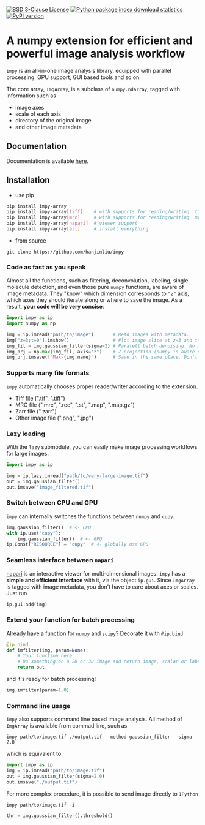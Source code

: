 [![BSD 3-Clause License](https://img.shields.io/pypi/l/impy-array.svg?color=green)](https://github.com/hanjinliu/impy/blob/main/LICENSE)
[![Python package index download statistics](https://img.shields.io/pypi/dm/impy-array.svg)](https://pypistats.org/packages/impy-array)
[![PyPI version](https://badge.fury.io/py/impy-array.svg)](https://badge.fury.io/py/impy-array)

# A numpy extension for efficient and powerful image analysis workflow

`impy` is an all-in-one image analysis library, equipped with parallel processing, GPU support, GUI based tools and so on.

The core array, `ImgArray`, is a subclass of `numpy.ndarray`, tagged with information such as

- image axes
- scale of each axis
- directory of the original image
- and other image metadata

## Documentation

Documentation is available [here](https://hanjinliu.github.io/impy/).

## Installation

- use pip

``` sh
pip install impy-array
pip install impy-array[tiff]    # with supports for reading/writing .tif files
pip install impy-array[mrc]     # with supports for reading/writing .mrc files
pip install impy-array[napari]  # viewer support
pip install impy-array[all]     # install everything
```

- from source

```
git clone https://github.com/hanjinliu/impy
```

### Code as fast as you speak

Almost all the functions, such as filtering, deconvolution, labeling, single molecule detection, and even those pure `numpy` functions, are aware of image metadata. They "know" which dimension corresponds to `"z"` axis, which axes they should iterate along or where to save the image. As a result, **your code will be very concise**:

```python
import impy as ip
import numpy as np

img = ip.imread("path/to/image")       # Read images with metadata.
img["z=3;t=0"].imshow()                # Plot image slice at z=3 and t=0.
img_fil = img.gaussian_filter(sigma=2) # Paralell batch denoising. No more for loop!
img_prj = np.max(img_fil, axis="z")    # Z-projection (numpy is aware of image axes!).
img_prj.imsave(f"Max-{img.name}")      # Save in the same place. Don't spend time on searching for the directory!
```

### Supports many file formats

`impy` automatically chooses proper reader/writer according to the extension.

- Tiff file (".tif", ".tiff")
- MRC file (".mrc", ".rec", ".st", ".map", ".map.gz")
- Zarr file (".zarr")
- Other image file (".png", ".jpg")

### Lazy loading

With the `lazy` submodule, you can easily make image processing workflows for large
images.

```python
import impy as ip

img = ip.lazy.imread("path/to/very-large-image.tif")
out = img.gaussian_filter()
out.imsave("image_filtered.tif")
```

### Switch between CPU and GPU

`impy` can internally switches the functions between `numpy` and `cupy`.

```python
img.gaussian_filter()  # <- CPU
with ip.use("cupy"):
    img.gaussian_filter()  # <- GPU
ip.Const["RESOURCE"] = "cupy"  # <- globally use GPU
```

### Seamless interface between `napari`

[napari](https://github.com/napari/napari) is an interactive viewer for multi-dimensional images. `impy` has a **simple and efficient interface** with it, via the object `ip.gui`. Since `ImgArray` is tagged with image metadata, you don't have to care about axes or scales. Just run

```python
ip.gui.add(img)
```

### Extend your function for batch processing

Already have a function for `numpy` and `scipy`? Decorate it with `@ip.bind`

```python
@ip.bind
def imfilter(img, param=None):
    # Your function here.
    # Do something on a 2D or 3D image and return image, scalar or labels
    return out
```

and it's ready for batch processing!

```python
img.imfilter(param=1.0)
```

### Command line usage

`impy` also supports command line based image analysis. All method of `ImgArray` is available
from commad line, such as

```shell
impy path/to/image.tif ./output.tif --method gaussian_filter --sigma 2.0
```

which is equivalent to

```python
import impy as ip
img = ip.imread("path/to/image.tif")
out = img.gaussian_filter(sigma=2.0)
out.imsave("./output.tif")
```

For more complex procedure, it is possible to send image directly to `IPython`

```
impy path/to/image.tif -i
```
```python
thr = img.gaussian_filter().threshold()
```
